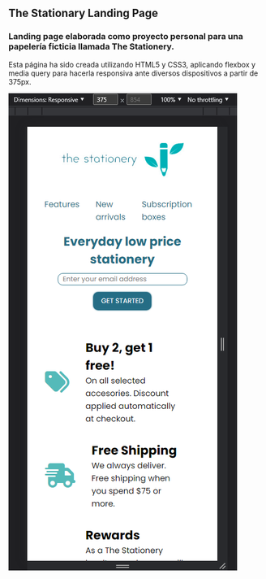 <h2>The Stationary Landing Page</h2>

<h3>Landing page elaborada como proyecto personal para una papelería ficticia llamada The Stationery.</h3>

Esta página ha sido creada utilizando HTML5 y CSS3, aplicando flexbox y media query para hacerla responsiva ante diversos dispositivos a partir de 375px.

<img src="img-muestra/375px.PNG">
